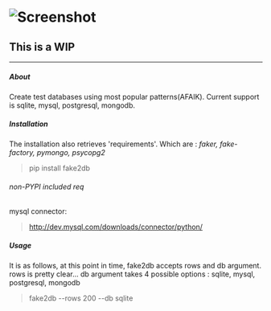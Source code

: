 ![Screenshot](https://raw.github.com/emirozer/fake2db/master/docs/fake2db_logo_screenshot.png)
===========
This is a WIP
------
***
##### About

Create test databases using most popular patterns(AFAIK).
Current support is sqlite, mysql, postgresql, mongodb.

##### Installation

The installation also retrieves 'requirements'.
Which are : *faker, fake-factory, pymongo, psycopg2*
> pip install fake2db

###### non-PYPI included req

mysql connector:
> http://dev.mysql.com/downloads/connector/python/


##### Usage

It is as follows, at this point in time, fake2db accepts rows and db argument.
rows is pretty clear...
db argument takes 4 possible options : sqlite, mysql, postgresql, mongodb

> fake2db --rows 200 --db sqlite
